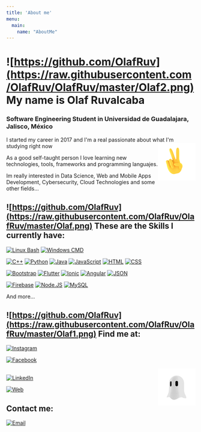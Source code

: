 ```yaml
---
title: 'About me'
menu:
  main:
    name: "AboutMe"
---
```


# ![https://github.com/OlafRuv](https://raw.githubusercontent.com/OlafRuv/OlafRuv/master/Olaf2.png) My name is Olaf Ruvalcaba 
### Software Engineering Student in Universidad de Guadalajara, Jalisco, México

I started my career in 2017 and I'm a real passionate about what I'm studying right now
<img align="right" src="https://raw.githubusercontent.com/OlafRuv/OlafRuv/master/hand.gif" width="100">

As a good self-taught person I love learning new technologies, tools, frameworks and programming languajes.

Im really interested in Data Science, Web and Mobile Apps Development, Cybersecurity, Cloud Technologies and some other fields... 

## ![https://github.com/OlafRuv](https://raw.githubusercontent.com/OlafRuv/OlafRuv/master/Olaf.png) These are the Skills I currently have:
[![Linux Bash](https://img.shields.io/badge/Linux-ebbb08?style=for-the-badge&logo=linux&logoColor=white&labelColor=101010)]()
[![Windows CMD](https://img.shields.io/badge/Windows-2c7fd3?style=for-the-badge&logo=windows&logoColor=white&labelColor=101010)]()

[![C++](https://img.shields.io/badge/C++-6295cb?style=for-the-badge&logo=C%2B%2B&logoColor=white&labelColor=101010)]()
[![Python](https://img.shields.io/badge/Python-f7cc42?style=for-the-badge&logo=python&logoColor=white&labelColor=101010)]()
[![Java](https://img.shields.io/badge/Java-a21000?style=for-the-badge&logo=java&logoColor=white&labelColor=101010)]()
[![JavaScript](https://img.shields.io/badge/JavaScript-F7DF1E?style=for-the-badge&logo=javascript&logoColor=white&labelColor=101010)]()
[![HTML](https://img.shields.io/badge/HTML-e96227?style=for-the-badge&logo=HTML5&logoColor=white&labelColor=101010)]()
[![CSS](https://img.shields.io/badge/CSS-036db6?style=for-the-badge&logo=CSS3&logoColor=white&labelColor=101010)]()

[![Bootstrap](https://img.shields.io/badge/Bootstrap-533b78?style=for-the-badge&logo=bootstrap&logoColor=white&labelColor=101010)]()
[![Flutter](https://img.shields.io/badge/Flutter-60bde6?style=for-the-badge&logo=flutter&logoColor=white&labelColor=101010)]()
[![Ionic](https://img.shields.io/badge/Ionic-4886f1?style=for-the-badge&logo=ionic&logoColor=white&labelColor=101010)]()
[![Angular](https://img.shields.io/badge/Angular-bd002e?style=for-the-badge&logo=angular&logoColor=white&labelColor=101010)]()
[![JSON](https://img.shields.io/badge/JSON-797979?style=for-the-badge&logo=json&logoColor=white&labelColor=101010)]()

[![Firebase](https://img.shields.io/badge/Firebase-f5820d?style=for-the-badge&logo=firebase&logoColor=white&labelColor=101010)]()
[![Node.JS](https://img.shields.io/badge/Node.JS-5faf47?style=for-the-badge&logo=node.js&logoColor=white&labelColor=101010)]()
[![MySQL](https://img.shields.io/badge/MySQL-4479A1?style=for-the-badge&logo=mysql&logoColor=white&labelColor=101010)]()

And more...



## ![https://github.com/OlafRuv](https://raw.githubusercontent.com/OlafRuv/OlafRuv/master/Olaf1.png) Find me at:

[![Instagram](https://img.shields.io/badge/Instagram-@olaf.ruv-E4405F?style=for-the-badge&logo=instagram&logoColor=white&labelColor=101010)](https://instagram.com/olaf.ruv)

[![Facebook](https://img.shields.io/badge/Facebook-@Olaf_Ruvalcabaa-1877F2?style=for-the-badge&logo=facebook&logoColor=white&labelColor=101010)](https://facebook.com/olaf.ruvalcabaaguirre)

<img align="right" src="https://raw.githubusercontent.com/OlafRuv/OlafRuv/master/ghost.gif" width="100"><br>
[![LinkedIn](https://img.shields.io/badge/LinkedIn-Olaf_Ruv-0077B5?style=for-the-badge&logo=linkedin&logoColor=white&labelColor=101010)](https://www.linkedin.com/in/olaf-ruv/)

[![Web](https://img.shields.io/badge/My_Website-PaginaEnConstruccion.com-14a1f0?style=for-the-badge&logo=dev.to&logoColor=white&labelColor=101010)](https://github.com/OlafRuv)

## Contact me:

[![Email](https://img.shields.io/badge/olaf.ruag@gmail.com-my_personal_email-e34033?style=for-the-badge&logo=gmail&logoColor=white&labelColor=101010)](mailto:olaf.ruag@gmail.com)


